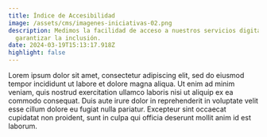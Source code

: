 ```yaml
---
title: Índice de Accesibilidad
image: /assets/cms/imagenes-iniciativas-02.png
description: Medimos la facilidad de acceso a nuestros servicios digitales para
  garantizar la inclusión.
date: 2024-03-19T15:13:17.918Z
highlight: false
---
```

<!--StartFragment-->

Lorem ipsum dolor sit amet, consectetur adipiscing elit, sed do eiusmod tempor incididunt ut labore et dolore magna aliqua. Ut enim ad minim veniam, quis nostrud exercitation ullamco laboris nisi ut aliquip ex ea commodo consequat. Duis aute irure dolor in reprehenderit in voluptate velit esse cillum dolore eu fugiat nulla pariatur. Excepteur sint occaecat cupidatat non proident, sunt in culpa qui officia deserunt mollit anim id est laborum.

<!--EndFragment-->